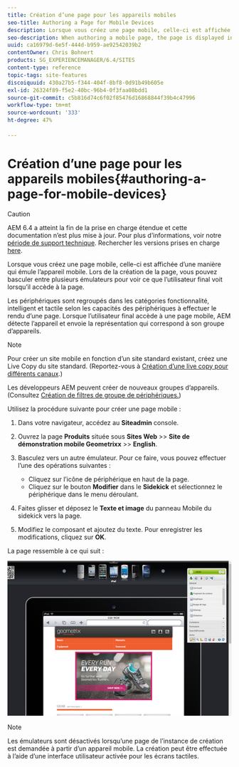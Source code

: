 ```yaml
---
title: Création d’une page pour les appareils mobiles
seo-title: Authoring a Page for Mobile Devices
description: Lorsque vous créez une page mobile, celle-ci est affichée d’une manière qui émule l’appareil mobile. Lors de la création de la page, vous pouvez basculer entre plusieurs émulateurs pour voir ce que l’utilisateur final voit lorsqu’il accède à la page.
seo-description: When authoring a mobile page, the page is displayed in a way that emulates the mobile device. When authoring the page, you can switch between several emulators to see what the end-user sees when accessing the page.
uuid: ca16979d-6e5f-444d-b959-ae92542039b2
contentOwner: Chris Bohnert
products: SG_EXPERIENCEMANAGER/6.4/SITES
content-type: reference
topic-tags: site-features
discoiquuid: 430a27b5-f344-404f-8bf8-0d91b49b605e
exl-id: 26324f89-f5e2-40bc-96b4-0f3faa08bdd1
source-git-commit: c5b816d74c6f02f85476d16868844f39b4c47996
workflow-type: tm+mt
source-wordcount: '333'
ht-degree: 47%

---
```


# Création d’une page pour les appareils mobiles{#authoring-a-page-for-mobile-devices}

>[!CAUTION]
>
>AEM 6.4 a atteint la fin de la prise en charge étendue et cette documentation n’est plus mise à jour. Pour plus d’informations, voir notre [période de support technique](https://helpx.adobe.com/fr/support/programs/eol-matrix.html). Rechercher les versions prises en charge [here](https://experienceleague.adobe.com/docs/?lang=fr).

Lorsque vous créez une page mobile, celle-ci est affichée d’une manière qui émule l’appareil mobile. Lors de la création de la page, vous pouvez basculer entre plusieurs émulateurs pour voir ce que l’utilisateur final voit lorsqu’il accède à la page.

Les périphériques sont regroupés dans les catégories fonctionnalité, intelligent et tactile selon les capacités des périphériques à effectuer le rendu d’une page. Lorsque l’utilisateur final accède à une page mobile, AEM détecte l’appareil et envoie la représentation qui correspond à son groupe d’appareils.

>[!NOTE]
>
>Pour créer un site mobile en fonction d’un site standard existant, créez une Live Copy du site standard. (Reportez-vous à [Création d’une live copy pour différents canaux](/help/sites-administering/msm-livecopy.md).)
>
>Les développeurs AEM peuvent créer de nouveaux groupes d’appareils. (Consultez [Création de filtres de groupe de périphériques.](/help/sites-developing/groupfilters.md))

Utilisez la procédure suivante pour créer une page mobile :

1. Dans votre navigateur, accédez au **Siteadmin** console.
1. Ouvrez la page **Produits** située sous **Sites Web** >> **Site de démonstration mobile Geometrixx** >> **English**.

1. Basculez vers un autre émulateur. Pour ce faire, vous pouvez effectuer l’une des opérations suivantes :

   * Cliquez sur l’icône de périphérique en haut de la page.
   * Cliquez sur le bouton **Modifier** dans le **Sidekick** et sélectionnez le périphérique dans le menu déroulant.

1. Faites glisser et déposez le **Texte et image** du panneau Mobile du sidekick vers la page.
1. Modifiez le composant et ajoutez du texte. Pour enregistrer les modifications, cliquez sur **OK**.

La page ressemble à ce qui suit :

![mobileipademu](assets/mobileipademu.png)

>[!NOTE]
>
>Les émulateurs sont désactivés lorsqu’une page de l’instance de création est demandée à partir d’un appareil mobile. La création peut être effectuée à l’aide d’une interface utilisateur activée pour les écrans tactiles.
